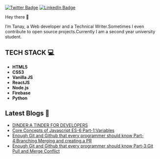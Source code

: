 [![Twitter Badge](https://img.shields.io/badge/Twitter-Profile-informational?style=flat&logo=twitter&logoColor=white&color=1CA2F1)](https://twitter.com/tanaydwivedi651)
[![LinkedIn Badge](https://img.shields.io/badge/LinkedIn-Profile-informational?style=flat&logo=linkedin&logoColor=white&color=0D76A8)](https://www.linkedin.com/in/tanay-dwivedi-552859184/)



Hey there 👋

I’m Tanay, a Web developer and a Technical Writer.Sometimes I even contribute to open source projects.Currently I am a second year university student.


## TECH STACK 💻

- **HTML5**
- **CSS3**
- **Vanilla JS**
- **ReactJS**
- **Node.js**
- **Firebase**
- **Python**


## Latest Blogs 📝

- [DINDER:A TINDER FOR DEVELOPERS](https://tanay.hashnode.dev/dinder-a-tinder-for-developers)
- [Core Concepts of Javascript ES-6 Part-1:Variables](https://hashnode.com/post/core-concepts-of-javascript-es6-ckv4y7fg90wmtp5s1bekvhdhu)
- [Enough Git and Github that every programmer should know Part-4:Branching,Merging and creating a PR](https://hashnode.com/post/enough-git-and-github-that-every-programmer-should-know-cksxjwi6k0vfbn1s15c521lrx)
- [Enough Git and Github that every programmer should know Part-3:Git Pull and Merge Conflict](https://hashnode.com/post/enough-git-and-github-that-every-programmer-should-know-ckslc4zpu0k0j1ws17q76alco)













